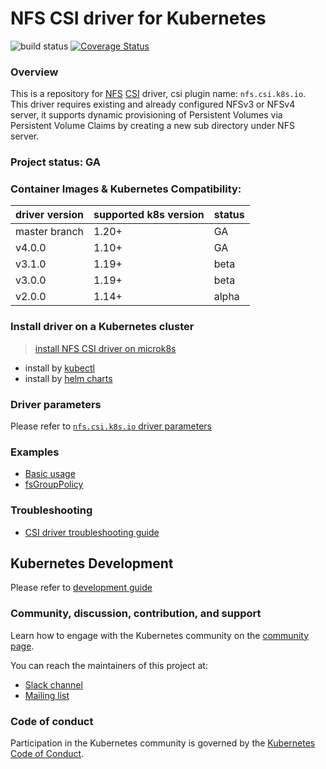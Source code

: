 # NFS CSI driver for Kubernetes
![build status](https://github.com/kubernetes-csi/csi-driver-nfs/actions/workflows/linux.yaml/badge.svg)
[![Coverage Status](https://coveralls.io/repos/github/kubernetes-csi/csi-driver-nfs/badge.svg?branch=master)](https://coveralls.io/github/kubernetes-csi/csi-driver-nfs?branch=master)

### Overview

This is a repository for [NFS](https://en.wikipedia.org/wiki/Network_File_System) [CSI](https://kubernetes-csi.github.io/docs/) driver, csi plugin name: `nfs.csi.k8s.io`. This driver requires existing and already configured NFSv3 or NFSv4 server, it supports dynamic provisioning of Persistent Volumes via Persistent Volume Claims by creating a new sub directory under NFS server.

### Project status: GA

### Container Images & Kubernetes Compatibility:
|driver version  | supported k8s version | status |
|----------------|-----------------------|--------|
|master branch   | 1.20+                 | GA     |
|v4.0.0          | 1.10+                 | GA     |
|v3.1.0          | 1.19+                 | beta   |
|v3.0.0          | 1.19+                 | beta   |
|v2.0.0          | 1.14+                 | alpha  |

### Install driver on a Kubernetes cluster
 > [install NFS CSI driver on microk8s](https://microk8s.io/docs/nfs)
 - install by [kubectl](./docs/install-nfs-csi-driver.md)
 - install by [helm charts](./charts)

### Driver parameters
Please refer to [`nfs.csi.k8s.io` driver parameters](./docs/driver-parameters.md)

### Examples
 - [Basic usage](./deploy/example/README.md)
 - [fsGroupPolicy](./deploy/example/fsgroup)

### Troubleshooting
 - [CSI driver troubleshooting guide](./docs/csi-debug.md) 

## Kubernetes Development
Please refer to [development guide](./docs/csi-dev.md)

### Community, discussion, contribution, and support

Learn how to engage with the Kubernetes community on the [community page](http://kubernetes.io/community/).

You can reach the maintainers of this project at:

- [Slack channel](https://kubernetes.slack.com/messages/sig-storage)
- [Mailing list](https://groups.google.com/forum/#!forum/kubernetes-sig-storage)

### Code of conduct

Participation in the Kubernetes community is governed by the [Kubernetes Code of Conduct](code-of-conduct.md).

[owners]: https://git.k8s.io/community/contributors/guide/owners.md
[Creative Commons 4.0]: https://git.k8s.io/website/LICENSE
